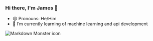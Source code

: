 ### Hi there, I'm James 👋
- 😄 Pronouns: He/Him
- 🌱 I’m currently learning of machine learning and api development


<img src="markdownmonstericon.png"
     alt="Markdown Monster icon"
     style="float: left; margin-right: 10px;" />

<!--
**jamesmoraless/jamesmoraless** is a ✨ _special_ ✨ repository because its `README.md` (this file) appears on your GitHub profile.

Here are some ideas to get you started:

- 🔭 I’m currently working on ...
- 🌱 I’m currently learning ...
- 👯 I’m looking to collaborate on ...
- 🤔 I’m looking for help with ...
- 💬 Ask me about ...
- 📫 How to reach me: ...
- 😄 Pronouns: ...
- ⚡ Fun fact: ...
-->
